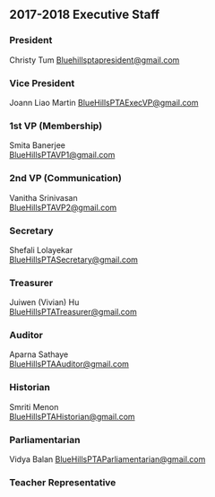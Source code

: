 ## 2017-2018 Executive Staff

### President
Christy Tum
[Bluehillsptapresident@gmail.com](mailto:BlueHillsPTAExecVP@gmail.com)

### Vice President
Joann Liao Martin
[BlueHillsPTAExecVP@gmail.com](mailto:BlueHillsPTAExecVP@gmail.com)

### 1st VP (Membership)	 
Smita Banerjee	
[BlueHillsPTAVP1@gmail.com](mailto:BlueHillsPTAVP1@gmail.com)

### 2nd VP (Communication)	 
Vanitha Srinivasan	
[BlueHillsPTAVP2@gmail.com](mailto:BlueHillsPTAVP2@gmail.com)

### Secretary	 
Shefali Lolayekar	
[BlueHillsPTASecretary@gmail.com](mailto:BlueHillsPTASecretary@gmail.com)

### Treasurer	 
Juiwen (Vivian) Hu 	
[BlueHillsPTATreasurer@gmail.com](mailto:BlueHillsPTATreasurer@gmail.com)

### Auditor	 
Aparna Sathaye	
[BlueHillsPTAAuditor@gmail.com](mailto:BlueHillsPTAAuditor@gmail.com)

### Historian 
Smriti Menon	
[BlueHillsPTAHistorian@gmail.com](mailto:BlueHillsPTAHistorian@gmail.com)

### Parliamentarian	 
Vidya Balan	
[BlueHillsPTAParliamentarian@gmail.com](mailt:BlueHillsPTAParliamentarian@gmail.com)

### Teacher Representative